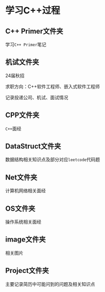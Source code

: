 # 学习C++过程

## C++ Primer文件夹

学习`C++ Primer`笔记

## 机试文件夹

24届秋招

求职方向：C++软件工程师、嵌入式软件工程师

记录投递公司、机试、面试情况

## CPP文件夹

`C++`面经

## DataStruct文件夹

数据结构相关知识点及部分对应`leetcode`代码题

## Net文件夹

计算机网络相关面经

## OS文件夹

操作系统相关面经

## image文件夹

相关图片

## Project文件夹

主要记录简历中可能问到的问题及相关知识点


